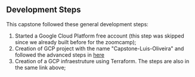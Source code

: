 ## Development Steps

This capstone followed these general development steps:
1. Started a Google Cloud Platform free account (this step was skipped since we already built before for the zoomcamp);
2. Creation of GCP project with the name "Capstone-Luis-Oliveira" and followed the advanced steps in [here](https://github.com/guoliveira/data-engineer-zoomcamp-project/tree/main/GCP_Terraform)
3. Creation of a GCP infraestruture using Terraform. The steps are also in the same link above;

